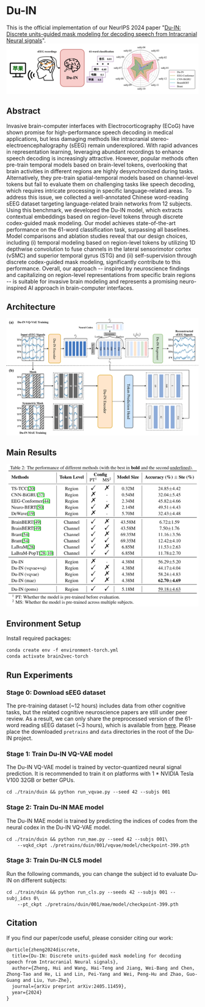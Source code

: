 # Du-IN
This is the official implementation of our NeurIPS 2024 paper "[Du-IN: Discrete units-guided mask modeling for decoding speech from Intracranial Neural signals](https://arxiv.org/abs/2405.11459)".
![demonstration](./figures/demonstration.png)

## Abstract
Invasive brain-computer interfaces with Electrocorticography (ECoG) have shown promise for high-performance speech decoding in medical applications, but less damaging methods like intracranial stereo-electroencephalography (sEEG) remain underexplored. With rapid advances in representation learning, leveraging abundant recordings to enhance speech decoding is increasingly attractive. However, popular methods often pre-train temporal models based on brain-level tokens, overlooking that brain activities in different regions are highly desynchronized during tasks. Alternatively, they pre-train spatial-temporal models based on channel-level tokens but fail to evaluate them on challenging tasks like speech decoding, which requires intricate processing in specific language-related areas. To address this issue, we collected a well-annotated Chinese word-reading sEEG dataset targeting language-related brain networks from 12 subjects. Using this benchmark, we developed the Du-IN model, which extracts contextual embeddings based on region-level tokens through discrete codex-guided mask modeling. Our model achieves state-of-the-art performance on the 61-word classification task, surpassing all baselines. Model comparisons and ablation studies reveal that our design choices, including (i) temporal modeling based on region-level tokens by utilizing 1D depthwise convolution to fuse channels in the lateral sensorimotor cortex (vSMC) and superior temporal gyrus (STG) and (ii) self-supervision through discrete codex-guided mask modeling, significantly contribute to this performance. Overall, our approach -- inspired by neuroscience findings and capitalizing on region-level representations from specific brain regions -- is suitable for invasive brain modeling and represents a promising neuro-inspired AI approach in brain-computer interfaces.

## Architecture
![duin](./figures/duin.png)

## Main Results
![results](./figures/results.png)

## Environment Setup
Install required packages:
```
conda create env -f environment-torch.yml
conda activate brain2vec-torch
```

## Run Experiments
### Stage 0: Download sEEG dataset
The pre-training dataset (~12 hours) includes data from other cognitive tasks, but the related cognitive neuroscience papers are still under peer review.  As a result, we can only share the preprocessed version of the 61-word reading sEEG dataset (~3 hours), which is available from [here](https://huggingface.co/datasets/liulab-repository/Du-IN). Please place the downloaded `pretrains` and `data` directories in the root of the Du-IN project.

### Stage 1: Train Du-IN VQ-VAE model
The Du-IN VQ-VAE model is trained by vector-quantized neural signal prediction. It is recommended to train it on platforms with 1 * NVIDIA Tesla V100 32GB or better GPUs.
```
cd ./train/duin && python run_vqvae.py --seed 42 --subjs 001
```

### Stage 2: Train Du-IN MAE model
The Du-IN MAE model is trained by predicting the indices of codes from the neural codex in the Du-IN VQ-VAE model.
```
cd ./train/duin && python run_mae.py --seed 42 --subjs 001\
    --vqkd_ckpt ./pretrains/duin/001/vqvae/model/checkpoint-399.pth
```

### Stage 3: Train Du-IN CLS model
Run the following commands, you can change the subject id to evaluate Du-IN on different subjects:
```
cd ./train/duin && python run_cls.py --seeds 42 --subjs 001 --subj_idxs 0\
    --pt_ckpt ./pretrains/duin/001/mae/model/checkpoint-399.pth
```

## Citation
If you find our paper/code useful, please consider citing our work:
```
@article{zheng2024discrete,
  title={Du-IN: Discrete units-guided mask modeling for decoding speech from Intracranial Neural signals},
  author={Zheng, Hui and Wang, Hai-Teng and Jiang, Wei-Bang and Chen, Zhong-Tao and He, Li and Lin, Pei-Yang and Wei, Peng-Hu and Zhao, Guo-Guang and Liu, Yun-Zhe},
  journal={arXiv preprint arXiv:2405.11459},
  year={2024}
}
```

